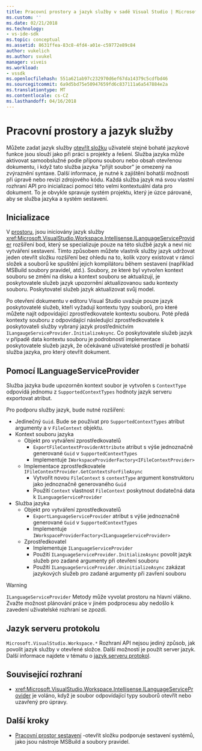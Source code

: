 ```yaml
---
title: Pracovní prostory a jazyk služby v sadě Visual Studio | Microsoft Docs
ms.custom: ''
ms.date: 02/21/2018
ms.technology:
- vs-ide-sdk
ms.topic: conceptual
ms.assetid: 8631ffea-83c8-4fd4-a01e-c59772e89c84
author: vukelich
ms.author: svukel
manager: viveis
ms.workload:
- vssdk
ms.openlocfilehash: 551a621ab97c232970d6ef67da14379c5cdfbd46
ms.sourcegitcommit: 6a9d5bd75e50947659fd6c837111a6a547884e2a
ms.translationtype: MT
ms.contentlocale: cs-CZ
ms.lasthandoff: 04/16/2018
---
```

# <a name="workspaces-and-language-services"></a>Pracovní prostory a jazyk služby

Můžete zadat jazyk služby [otevřít složku](../ide/develop-code-in-visual-studio-without-projects-or-solutions.md) uživatelé stejné bohaté jazykové funkce jsou slouží jako při práci s projekty a řešení. Služba jazyka může aktivovat samoobslužné podle příponu souboru nebo obsah otevřenou dokumentu, i když tato služba jazyka "přijít soubor" je omezený na zvýraznění syntaxe. Další informace, je nutné k zajištění bohatší možnosti při úpravě nebo revizi zdrojového kódu. Každá služba jazyk má svou vlastní rozhraní API pro inicializaci pomocí této velmi kontextuální data pro dokument. To je obvykle spravuje systém projektu, který je úzce párované, aby se služba jazyka a systém sestavení.

## <a name="initialization"></a>Inicializace

V [prostoru](workspaces.md), jsou iniciovány jazyk služby <xref:Microsoft.VisualStudio.Workspace.Intellisense.ILanguageServiceProvider> rozšíření bod, který se specializuje pouze na této službě jazyk a neví nic vytváření sestavení. Tímto způsobem můžete vlastník služby jazyk udržovat jeden otevřít složku rozšíření bez ohledu na to, kolik vzory existovat v rámci složek a souborů ke spuštění jejich kompilátoru během sestavení (například MSBuild soubory pravidel, atd.). Soubory, ze které byl vytvořen kontext souboru se změní na disku a kontext souboru se aktualizují, je poskytovatele služeb jazyk upozornění aktualizovanou sadu kontexty souboru. Poskytovatel služeb jazyk aktualizovat svůj model.

Po otevření dokumentu v editoru Visual Studio uvažuje pouze jazyk poskytovatelé služeb, kteří vyžadují kontextu typy souborů, pro které můžete najít odpovídající zprostředkovatele kontextu souboru. Poté předá kontexty souboru z odpovídající následující zprostředkovatele k poskytovateli služby vybraný jazyk prostřednictvím `ILangaugeServiceProvider.InitializeAsync`. Co poskytovatele služeb jazyk v případě data kontextu souboru je podrobností implementace poskytovatele služeb jazyk, že očekávané uživatelské prostředí je bohatší služba jazyka, pro který otevřít dokument.

## <a name="using-ilanguageserviceprovider"></a>Pomocí ILanguageServiceProvider

Služba jazyka bude upozorněn kontext soubor je vytvořen s `ContextType` odpovídá jednomu z `SupportedContextTypes` hodnoty jazyk serveru exportovat atribut.

Pro podporu služby jazyk, bude nutné rozšíření:

- Jedinečný `Guid`. Bude se používat pro `SupportedContextTypes` atribut argumenty a v `FileContext` objektu.
- Kontext souboru jazyka
  - Objekt pro vytváření zprostředkovatelů
    - `ExportFileContextProviderAttribute` atribut s výše jednoznačně generované `Guid` v `SupportedContextTypes`
    - Implementuje `IWorkspaceProviderFactory<IFileContextProvider>`
  - Implementace zprostředkovatele `IFileContextProvider.GetContextsForFileAsync`
    - Vytvořit novou `FileContext` s `contextType` argument konstruktoru jako jednoznačně generovaného `Guid`
    - Použití `Context` vlastnost `FileContext` poskytnout dodatečná data k `ILanguageServiceProvider`
- Služba jazyka
  - Objekt pro vytváření zprostředkovatelů
    - `ExportLanguageServiceProvider` atribut s výše jednoznačně generované `Guid` v `SupportedContextTypes`
    - Implementuje `IWorkspaceProviderFactory<ILanguageServiceProvider>`
  - Zprostředkovatel
    - Implementuje `ILanguageServiceProvider`
    - Použití `ILanguageServiceProvider.InitializeAsync` povolit jazyk služeb pro zadané argumenty při otevření souboru
    - Použití `ILanguageServiceProvider.UninitializeAsync` zakázat jazykových služeb pro zadané argumenty při zavření souboru

>[!WARNING]
>`ILanguageServiceProvider` Metody může vyvolat prostoru na hlavní vlákno. Zvažte možnost plánování práce v jiném podprocesu aby nedošlo k zavedení uživatelské rozhraní se zpozdí.

## <a name="language-server-protocol"></a>Jazyk serveru protokolu

`Microsoft.VisualStudio.Workspace.*` Rozhraní API nejsou jediný způsob, jak povolit jazyk služby v otevřené složce. Další možností je použít server jazyk. Další informace najdete v tématu o [jazyk serveru protokol](language-server-protocol.md).

## <a name="related-interfaces"></a>Související rozhraní

- <xref:Microsoft.VisualStudio.Workspace.Intellisense.ILanguageServiceProvider> je voláno, když je soubor odpovídající typy souborů otevřít nebo uzavřený pro úpravy.

## <a name="next-steps"></a>Další kroky

* [Pracovní prostor sestavení](workspace-build.md) -otevřít složku podporuje sestavení systémů, jako jsou nástroje MSBuild a soubory pravidel. 